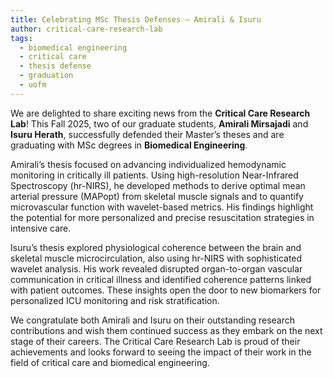 ```yaml
---
title: Celebrating MSc Thesis Defenses – Amirali & Isuru
author: critical-care-research-lab
tags:
  - biomedical engineering
  - critical care
  - thesis defense
  - graduation
  - uofm
---
```


We are delighted to share exciting news from the **Critical Care Research Lab**! This Fall 2025, two of our graduate students, **Amirali Mirsajadi** and **Isuru Herath**, successfully defended their Master’s theses and are graduating with MSc degrees in **Biomedical Engineering**.

Amirali’s thesis focused on advancing individualized hemodynamic monitoring in critically ill patients. Using high-resolution Near-Infrared Spectroscopy (hr-NIRS), he developed methods to derive optimal mean arterial pressure (MAPopt) from skeletal muscle signals and to quantify microvascular function with wavelet-based metrics. His findings highlight the potential for more personalized and precise resuscitation strategies in intensive care.

Isuru’s thesis explored physiological coherence between the brain and skeletal muscle microcirculation, also using hr-NIRS with sophisticated wavelet analysis. His work revealed disrupted organ-to-organ vascular communication in critical illness and identified coherence patterns linked with patient outcomes. These insights open the door to new biomarkers for personalized ICU monitoring and risk stratification.

We congratulate both Amirali and Isuru on their outstanding research contributions and wish them continued success as they embark on the next stage of their careers. The Critical Care Research Lab is proud of their achievements and looks forward to seeing the impact of their work in the field of critical care and biomedical engineering.
